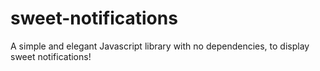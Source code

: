 # sweet-notifications
A simple and elegant Javascript library with no dependencies, to display sweet notifications!
